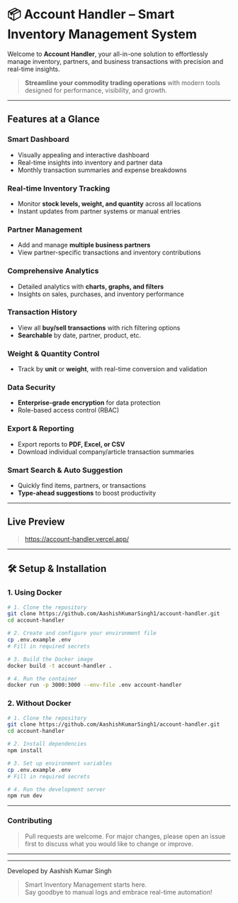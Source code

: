 # 📦 Account Handler – Smart Inventory Management System

Welcome to **Account Handler**, your all-in-one solution to effortlessly manage inventory, partners, and business transactions with precision and real-time insights.

>  **Streamline your commodity trading operations** with modern tools designed for performance, visibility, and growth.

---

## Features at a Glance

### Smart Dashboard
- Visually appealing and interactive dashboard
- Real-time insights into inventory and partner data
- Monthly transaction summaries and expense breakdowns

### Real-time Inventory Tracking
- Monitor **stock levels, weight, and quantity** across all locations
- Instant updates from partner systems or manual entries

### Partner Management
- Add and manage **multiple business partners**
- View partner-specific transactions and inventory contributions

### Comprehensive Analytics
- Detailed analytics with **charts, graphs, and filters**
- Insights on sales, purchases, and inventory performance

### Transaction History
- View all **buy/sell transactions** with rich filtering options
- **Searchable** by date, partner, product, etc.

### Weight & Quantity Control
- Track by **unit** or **weight**, with real-time conversion and validation

### Data Security
- **Enterprise-grade encryption** for data protection
- Role-based access control (RBAC)

### Export & Reporting
- Export reports to **PDF, Excel, or CSV**
- Download individual company/article transaction summaries

### Smart Search & Auto Suggestion
- Quickly find items, partners, or transactions
- **Type-ahead suggestions** to boost productivity

---

## Live Preview

> https://account-handler.vercel.app/

---

## 🛠️ Setup & Installation

### 1. Using Docker

```bash
# 1. Clone the repository
git clone https://github.com/AashishKumarSingh1/account-handler.git
cd account-handler

# 2. Create and configure your environment file
cp .env.example .env
# Fill in required secrets

# 3. Build the Docker image
docker build -t account-handler .

# 4. Run the container
docker run -p 3000:3000 --env-file .env account-handler
```

### 2. Without Docker

```bash
# 1. Clone the repository
git clone https://github.com/AashishKumarSingh1/account-handler.git
cd account-handler

# 2. Install dependencies
npm install

# 3. Set up environment variables
cp .env.example .env
# Fill in required secrets

# 4. Run the development server
npm run dev
 ```

 ---

### Contributing
> Pull requests are welcome. For major changes, please open an issue first to discuss what you would like to change or improve.

---

---
Developed by Aashish Kumar Singh
<br />
>  Smart Inventory Management starts here. <br /> Say goodbye to manual logs and embrace real-time automation!

